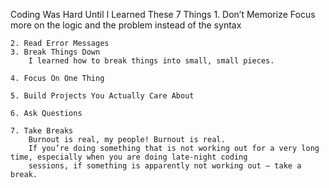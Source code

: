 Coding Was Hard Until I Learned These 7 Things
	1. Don’t Memorize
		Focus more on the logic and the problem instead of the syntax
		
	2. Read Error Messages
	3. Break Things Down
		I learned how to break things into small, small pieces.
		
	4. Focus On One Thing
		
	5. Build Projects You Actually Care About
		
	6. Ask Questions
		
	7. Take Breaks
		Burnout is real, my people! Burnout is real.
		If you’re doing something that is not working out for a very long time, especially when you are doing late-night coding 
		sessions, if something is apparently not working out — take a break.
